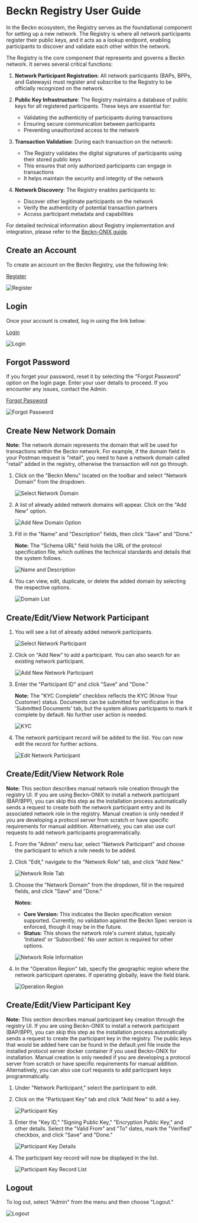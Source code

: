# Beckn Registry User Guide

In the Beckn ecosystem, the Registry serves as the foundational component for setting up a new network. The Registry is where all network participants register their public keys, and it acts as a lookup endpoint, enabling participants to discover and validate each other within the network.

The Registry is the core component that represents and governs a Beckn network. It serves several critical functions:

1. **Network Participant Registration**: All network participants (BAPs, BPPs, and Gateways) must register and subscribe to the Registry to be officially recognized on the network.

2. **Public Key Infrastructure**: The Registry maintains a database of public keys for all registered participants. These keys are essential for:
   - Validating the authenticity of participants during transactions
   - Ensuring secure communication between participants
   - Preventing unauthorized access to the network

3. **Transaction Validation**: During each transaction on the network:
   - The Registry validates the digital signatures of participants using their stored public keys
   - This ensures that only authorized participants can engage in transactions
   - It helps maintain the security and integrity of the network

4. **Network Discovery**: The Registry enables participants to:
   - Discover other legitimate participants on the network
   - Verify the authenticity of potential transaction partners
   - Access participant metadata and capabilities

For detailed technical information about Registry implementation and integration, please refer to the [Beckn-ONIX guide](https://github.com/beckn/beckn-onix).


## Create an Account

To create an account on the Beckn Registry, use the following link:

[Register](https://registry.becknprotocol.io/register)

![Register](assets/images/registry/15-register.png)

## Login

Once your account is created, log in using the link below:

[Login](https://registry.becknprotocol.io/login)

![Login](assets/images/registry/1-%20Login.png)

## Forgot Password

If you forget your password, reset it by selecting the "Forgot Password" option on the login page. Enter your user details to proceed. If you encounter any issues, contact the Admin.

[Forgot Password](https://registry.becknprotocol.io/login)

![Forgot Password](assets/images/registry/forget-pwd.png)

## Create New Network Domain

**Note:** The network domain represents the domain that will be used for transactions within the Beckn network. For example, if the domain field in your Postman request is "retail", you need to have a network domain called "retail" added in the registry, otherwise the transaction will not go through.


1. Click on the "Beckn Menu" located on the toolbar and select "Network Domain" from the dropdown.

   ![Select Network Domain](assets/images/registry/2-network-domain.png)

2. A list of already added network domains will appear. Click on the "Add New" option.

   ![Add New Domain Option](assets/images/registry/3-add%20new%20domain%20option.png)

3. Fill in the "Name" and "Description" fields, then click "Save" and "Done."

   **Note:** The "Schema URL" field holds the URL of the protocol specification file, which outlines the technical standards and details that the system follows.

   ![Name and Description](assets/images/registry/4-name%20and%20descp.png)

4. You can view, edit, duplicate, or delete the added domain by selecting the respective options.

   ![Domain List](assets/images/registry/5-domain%20to%20list.png)

## Create/Edit/View Network Participant

1. You will see a list of already added network participants.

   ![Select Network Participant](assets/images/registry/6-selecting%20np.png)

2. Click on "Add New" to add a participant. You can also search for an existing network participant.

   ![Add New Network Participant](assets/images/registry/7-adding%20new%20np%20and%20search.png)

3. Enter the "Participant ID" and click "Save" and "Done."

   **Note:** The "KYC Complete" checkbox reflects the KYC (Know Your Customer) status. Documents can be submitted for verification in the 'Submitted Documents' tab, but the system allows participants to mark it complete by default. No further user action is needed.

   ![KYC](assets/images/registry/16.kyc.png)

4. The network participant record will be added to the list. You can now edit the record for further actions.

   ![Edit Network Participant](assets/images/registry/8-edit%20np.png)

## Create/Edit/View Network Role

**Note:** This section describes manual network role creation through the registry UI. If you are using Beckn-ONIX to install a network participant (BAP/BPP), you can skip this step as the installation process automatically sends a request to create both the network participant entry and its associated network role in the registry. Manual creation is only needed if you are developing a protocol server from scratch or have specific requirements for manual addition. Alternatively, you can also use curl requests to add network participants programmatically.


1. From the "Admin" menu bar, select "Network Participant" and choose the participant to which a role needs to be added.

2. Click "Edit," navigate to the "Network Role" tab, and click "Add New."

   ![Network Role Tab](assets/images/registry/9-network%20role%20tab.png)

3. Choose the "Network Domain" from the dropdown, fill in the required fields, and click "Save" and "Done."

   **Notes:**
   - **Core Version:** This indicates the Beckn specification version supported. Currently, no validation against the Beckn Spec version is enforced, though it may be in the future.
   - **Status:** This shows the network role's current status, typically 'Initiated' or 'Subscribed.' No user action is required for other options.

   ![Network Role Information](assets/images/registry/10-networkRole-infor.png)

4. In the "Operation Region" tab, specify the geographic region where the network participant operates. If operating globally, leave the field blank.

   ![Operation Region](assets/images/registry/21-operatingregion.png)

## Create/Edit/View Participant Key

**Note:** This section describes manual participant key creation through the registry UI. If you are using Beckn-ONIX to install a network participant (BAP/BPP), you can skip this step as the installation process automatically sends a request to create the participant key in the registry. The public keys that would be added here can be found in the default.yml file inside the installed protocol server docker container if you used Beckn-ONIX for installation. Manual creation is only needed if you are developing a protocol server from scratch or have specific requirements for manual addition. Alternatively, you can also use curl requests to add participant keys programmatically.


1. Under "Network Participant," select the participant to edit.

2. Click on the "Participant Key" tab and click "Add New" to add a key.

   ![Participant Key](assets/images/registry/11-participant%20key.png)

3. Enter the "Key ID," "Signing Public Key," "Encryption Public Key," and other details. Select the "Valid From" and "To" dates, mark the "Verified" checkbox, and click "Save" and "Done."

   ![Participant Key Details](assets/images/registry/12-participant%20key%20details.png)

4. The participant key record will now be displayed in the list.

   ![Participant Key Record List](assets/images/registry/13-participant%20key%20record%20list.png)

## Logout

To log out, select "Admin" from the menu and then choose "Logout."

![Logout](assets/images/registry/14-logout.png)

